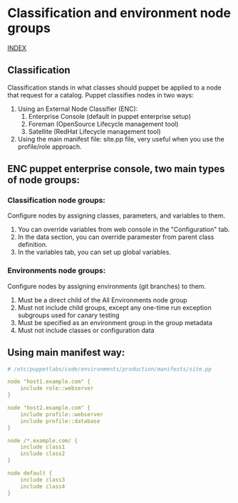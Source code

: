 # Classification and environment node groups

[INDEX](../../README.md)

## Classification
Classification stands in what classes should puppet be applied to a node that request for a catalog. Puppet classifies nodes in two ways:

1. Using an External Node Classifier (ENC):
   1. Enterprise Console (default in puppet enterprise setup)
   2. Foreman (OpenSource Lifecycle management tool)
   3. Satellite (RedHat Lifecycle management tool)
2. Using the main manifest file: site.pp file, very useful when you use the profile/role approach. 

## ENC puppet enterprise console, two main types of node groups:

### Classification node groups:
Configure nodes by assigning classes, parameters, and variables to them. 

1. You can override variables from web console in the "Configuration" tab.
1. In the data section, you can override paramester from parent class definition.
1. In the variables tab, you can set up global variables.  

### Environments node groups:
Configure nodes by assigning environments (git branches) to them.

1. Must be a direct child of the All Environments node group
1. Must not include child groups, except any one-time run exception subgroups used for canary testing
1. Must be specified as an environment group in the group metadata
1. Must not include classes or configuration data

## Using main manifest way:

```yaml
# /etc/puppetlabs/code/environments/production/manifests/site.pp

node "host1.example.com" {
    include role::webserver
}

node "host2.example.com" {
    include profile::webserver
    include profile::database
}

node /*.example.com/ {
    include class1
    include class2
}

node default {
    include class3
    include class4
}
```
